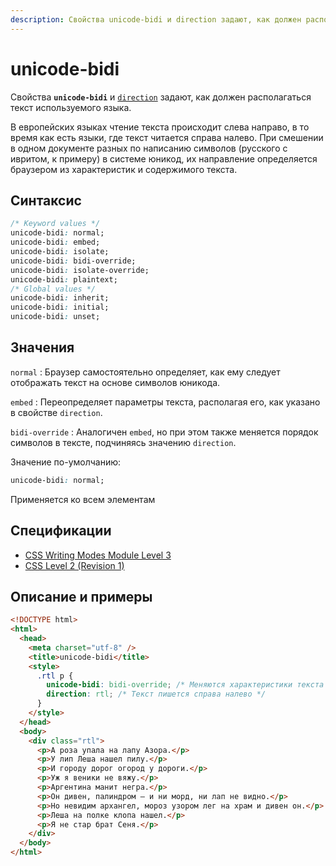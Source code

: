```yaml
---
description: Свойства unicode-bidi и direction задают, как должен располагаться текст используемого языка
---
```


# unicode-bidi

Свойства **`unicode-bidi`** и [`direction`](direction.md) задают, как должен располагаться текст используемого языка.

В европейских языках чтение текста происходит слева направо, в то время как есть языки, где текст читается справа налево. При смешении в одном документе разных по написанию символов (русского с ивритом, к примеру) в системе юникод, их направление определяется браузером из характеристик и содержимого текста.

## Синтаксис

```css
/* Keyword values */
unicode-bidi: normal;
unicode-bidi: embed;
unicode-bidi: isolate;
unicode-bidi: bidi-override;
unicode-bidi: isolate-override;
unicode-bidi: plaintext;
/* Global values */
unicode-bidi: inherit;
unicode-bidi: initial;
unicode-bidi: unset;
```

## Значения

`normal`
: Браузер самостоятельно определяет, как ему следует отображать текст на основе символов юникода.

`embed`
: Переопределяет параметры текста, располагая его, как указано в свойстве `direction`.

`bidi-override`
: Аналогичен `embed`, но при этом также меняется порядок символов в тексте, подчиняясь значению `direction`.

Значение по-умолчанию:

```css
unicode-bidi: normal;
```

Применяется ко всем элементам

## Спецификации

- [CSS Writing Modes Module Level 3](http://dev.w3.org/csswg/css3-writing-modes/#unicode-bidi)
- [CSS Level 2 (Revision 1)](http://www.w3.org/TR/CSS2/visuren.html#propdef-unicode-bidi)

## Описание и примеры

```html
<!DOCTYPE html>
<html>
  <head>
    <meta charset="utf-8" />
    <title>unicode-bidi</title>
    <style>
      .rtl p {
        unicode-bidi: bidi-override; /* Меняются характеристики текста */
        direction: rtl; /* Текст пишется справа налево */
      }
    </style>
  </head>
  <body>
    <div class="rtl">
      <p>А роза упала на лапу Азора.</p>
      <p>У лип Леша нашел пилу.</p>
      <p>И городу дорог огород у дороги.</p>
      <p>Уж я веники не вяжу.</p>
      <p>Аргентина манит негра.</p>
      <p>Он дивен, палиндром — и ни морд, ни лап не видно.</p>
      <p>Но невидим архангел, мороз узором лег на храм и дивен он.</p>
      <p>Леша на полке клопа нашел.</p>
      <p>Я не стар брат Сеня.</p>
    </div>
  </body>
</html>
```

